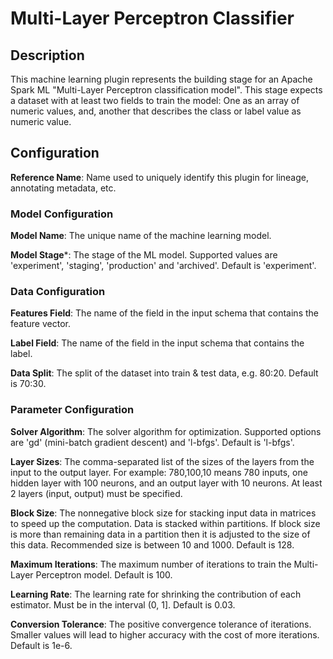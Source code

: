
# Multi-Layer Perceptron Classifier

## Description

This machine learning plugin represents the building stage for an Apache Spark ML "Multi-Layer Perceptron classification
model". This stage expects a dataset with at least two fields to train the model: One as an array of numeric values, and, 
another that describes the class or label value as numeric value.

## Configuration
**Reference Name**: Name used to uniquely identify this plugin for lineage, annotating metadata, etc.

### Model Configuration
**Model Name**: The unique name of the machine learning model.

**Model Stage***: The stage of the ML model. Supported values are 'experiment', 'staging', 'production'
and 'archived'. Default is 'experiment'.

### Data Configuration
**Features Field**: The name of the field in the input schema that contains the feature vector.

**Label Field**: The name of the field in the input schema that contains the label.

**Data Split**: The split of the dataset into train & test data, e.g. 80:20. Default is 70:30.

### Parameter Configuration
**Solver Algorithm**: The solver algorithm for optimization. Supported options are 'gd' (mini-batch gradient 
descent) and 'l-bfgs'. Default is 'l-bfgs'.

**Layer Sizes**: The comma-separated list of the sizes of the layers from the input to the output layer.
For example: 780,100,10 means 780 inputs, one hidden layer with 100 neurons, and an output layer with 10 
neurons. At least 2 layers (input, output) must be specified.

**Block Size**: The nonnegative block size for stacking input data in matrices to speed up the computation.
Data is stacked within partitions. If block size is more than remaining data in a partition then it is adjusted 
to the size of this data. Recommended size is between 10 and 1000. Default is 128.

**Maximum Iterations**: The maximum number of iterations to train the Multi-Layer Perceptron model. Default is 100.

**Learning Rate**: The learning rate for shrinking the contribution of each estimator. Must be in the interval (0, 1]. 
Default is 0.03.

**Conversion Tolerance**: The positive convergence tolerance of iterations. Smaller values will lead to higher accuracy 
with the cost of more iterations. Default is 1e-6.
